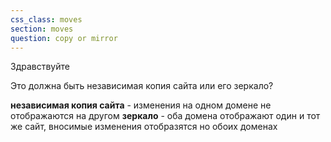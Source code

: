 ```yaml
---
css_class: moves
section: moves
question: copy or mirror
---
```

Здравствуйте

Это должна быть независимая копия сайта или его зеркало?

__независимая копия сайта__ - изменения на одном домене не отображаются на другом
__зеркало__ - оба домена отображают один и тот же сайт, вносимые изменения отобразятся но обоих доменах